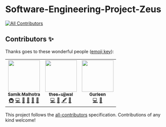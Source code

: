# Software-Engineering-Project-Zeus
<!-- ALL-CONTRIBUTORS-BADGE:START - Do not remove or modify this section -->
[![All Contributors](https://img.shields.io/badge/all_contributors-3-orange.svg?style=flat-square)](#contributors-)
<!-- ALL-CONTRIBUTORS-BADGE:END -->
## Contributors ✨

Thanks goes to these wonderful people ([emoji key](https://allcontributors.org/docs/en/emoji-key)):

<!-- ALL-CONTRIBUTORS-LIST:START - Do not remove or modify this section -->
<!-- prettier-ignore-start -->
<!-- markdownlint-disable -->
<table>
  <tr>
    <td align="center"><a href="https://samikmalhotra.netlify.app/"><img src="https://avatars.githubusercontent.com/u/72279316?v=4?s=100" width="100px;" alt=""/><br /><sub><b>Samik Malhotra</b></sub></a><br /><a href="#infra-Samikmalhotra" title="Infrastructure (Hosting, Build-Tools, etc)">🚇</a> <a href="https://github.com/Samikmalhotra/Software-Engineering-Project-Zeus/commits?author=Samikmalhotra" title="Code">💻</a> <a href="#design-Samikmalhotra" title="Design">🎨</a> <a href="#ideas-Samikmalhotra" title="Ideas, Planning, & Feedback">🤔</a> <a href="#maintenance-Samikmalhotra" title="Maintenance">🚧</a> <a href="#projectManagement-Samikmalhotra" title="Project Management">📆</a></td>
    <td align="center"><a href="https://github.com/thee-ujjwal"><img src="https://avatars.githubusercontent.com/u/72409367?v=4?s=100" width="100px;" alt=""/><br /><sub><b>thee-ujjwal</b></sub></a><br /><a href="https://github.com/Samikmalhotra/Software-Engineering-Project-Zeus/commits?author=thee-ujjwal" title="Code">💻</a> <a href="#design-thee-ujjwal" title="Design">🎨</a> <a href="#content-thee-ujjwal" title="Content">🖋</a> <a href="#ideas-thee-ujjwal" title="Ideas, Planning, & Feedback">🤔</a></td>
    <td align="center"><a href="https://github.com/GurleenKaur22"><img src="https://avatars.githubusercontent.com/u/79988919?v=4?s=100" width="100px;" alt=""/><br /><sub><b>Gurleen</b></sub></a><br /><a href="https://github.com/Samikmalhotra/Software-Engineering-Project-Zeus/commits?author=GurleenKaur22" title="Code">💻</a> <a href="#design-GurleenKaur22" title="Design">🎨</a></td>
  </tr>
</table>

<!-- markdownlint-restore -->
<!-- prettier-ignore-end -->

<!-- ALL-CONTRIBUTORS-LIST:END -->

This project follows the [all-contributors](https://github.com/all-contributors/all-contributors) specification. Contributions of any kind welcome!